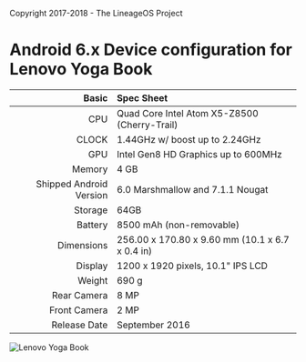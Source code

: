 Copyright 2017-2018 - The LineageOS Project

Android 6.x Device configuration for Lenovo Yoga Book
=====================================

Basic   | Spec Sheet
-------:|:-------------------------
CPU     | Quad Core Intel Atom X5-Z8500 (Cherry-Trail)
CLOCK	| 1.44GHz w/ boost up to 2.24GHz
GPU     | Intel Gen8 HD Graphics up to 600MHz
Memory  | 4 GB
Shipped Android Version | 6.0 Marshmallow and 7.1.1 Nougat
Storage | 64GB
Battery | 8500 mAh (non-removable)
Dimensions | 256.00 x 170.80 x 9.60 mm (10.1 x 6.7 x 0.4 in)
Display | 1200 x 1920 pixels, 10.1" IPS LCD
Weight  | 690 g
Rear Camera  | 8 MP
Front Camera | 2 MP
Release Date | September 2016

![Lenovo Yoga Book](https://www3.lenovo.com/gb/en/we-lenovo-yoga-book-feature-os-android.jpg "Lenovo Yoga Book")

